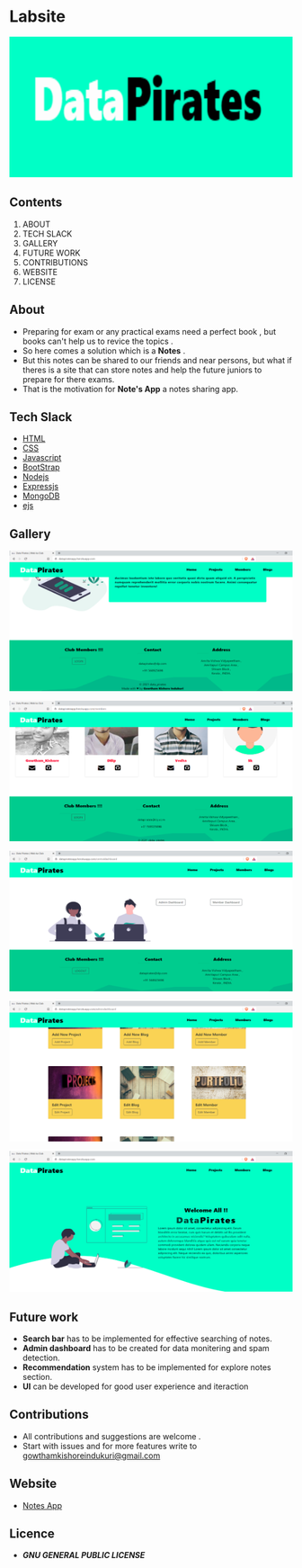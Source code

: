 # Labsite

<p align="center">
    <img src="./public/11.png" alt="OCR" width="550"  height="250">
</p>

## Contents
1. ABOUT 
2. TECH SLACK
3. GALLERY
4. FUTURE WORK
5. CONTRIBUTIONS
6. WEBSITE 
7. LICENSE

## About
- Preparing for exam or any practical exams need a perfect book , but books can't help us to revice the topics .
- So here comes a solution which is a **Notes** .
- But this notes can be shared to our friends and near persons, but what if theres is a site that can store notes and help the future juniors to prepare for there exams.
- That is the motivation for  **Note's App** a notes sharing app.


## Tech Slack
- [HTML](https://html.com/)
- [CSS](https://www.free-css.com/)
- [Javascript](https://www.javascript.com/)
- [BootStrap](https://getbootstrap.com/)
- [Nodejs](https://nodejs.org/en/)
- [Expressjs](https://expressjs.com/)
- [MongoDB](https://www.mongodb.com/)
- [ejs](https://ejs.co/)

## Gallery

<p align="center">
    <img src="./public/2.png" alt="OCR" width="550"  height="250">
</p>
<p align="center">
    <img src="./public/3.png" alt="OCR" width="550"  height="250">
</p>

<p align="center">
    <img src="./public/4.png" alt="OCR" width="550"  height="250">
</p>

<p align="center">
    <img src="./public/5.png" alt="OCR" width="550"  height="250">
</p>
<p align="center">
    <img src="./public/1.png" alt="OCR" width="550"  height="250">
</p>


## Future work
- **Search bar** has to be implemented for effective searching of notes.
- **Admin dashboard** has to be created for data monitering and spam detection.
- **Recommendation** system has to be implemented for explore notes section.
- **UI** can be developed for good user experience and iteraction

## Contributions
- All contributions and suggestions are welcome .
- Start with issues and for more features write to <a href ="mailto:gowthamkishoreindukuri@gmail.com">gowthamkishoreindukuri@gmail.com</a>

## Website

- <a href="https://notesapppp.herokuapp.com/">Notes App</a>

## Licence
- ***GNU GENERAL PUBLIC LICENSE***












